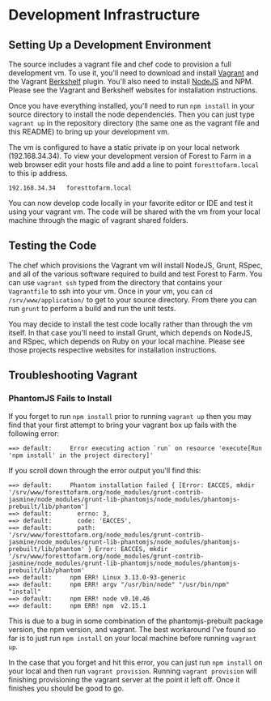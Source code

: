 # Development Infrastructure

## Setting Up a Development Environment 

The source includes a vagrant file and chef code to provision a full
development vm.  To use it, you'll need to download and install
[Vagrant](https://www.vagrantup.com/) and the Vagrant
[Berkshelf](http://berkshelf.com/) plugin.  You'll also need to install
[NodeJS](https://nodejs.org/en/) and NPM.  Please see the Vagrant and Berkshelf
websites for installation instructions. 

Once you have everything installed, you'll need to run ``npm install`` in your
source directory to install the node dependencies.  Then you can just 
type ``vagrant up`` in the repository directory (the same one as the vagrant file
and this README) to bring up your development vm.  

The vm is configured to have a static private ip on your local network
(192.168.34.34).  To view your development version of Forest to Farm in a web
browser edit your hosts file and add a line to point ``foresttofarm.local`` to 
this ip address.

```
192.168.34.34   foresttofarm.local
```

You can now develop code locally in your favorite editor or IDE and test it
using your vagrant vm.  The code will be shared with the vm from your local
machine through the magic of vagrant shared folders.

## Testing the Code

The chef which provisions the Vagrant vm will install NodeJS, Grunt, RSpec,
and all of the various software required to build and test Forest to Farm.  You
can use ``vagrant ssh`` typed from the directory that contains 
your ``Vagrantfile`` to ssh into your vm.  Once in your vm, you can ``cd
/srv/www/application/`` to get to your source directory.  From there you
can run ``grunt`` to perform a build and run the unit tests.

You may decide to install the test code locally rather than through the vm
itself.  In that case you'll need to install Grunt, which depends on NodeJS,
and RSpec, which depends on Ruby on your local machine.  Please see those
projects respective websites for installation instructions.

## Troubleshooting Vagrant

### PhantomJS Fails to Install

If you forget to run ``npm install`` prior to running ``vagrant up`` then you
may find that your first attempt to bring your vagrant box up fails with the
following error:

``` 
==> default:     Error executing action `run` on resource 'execute[Run 'npm install' in the project directory]'
```

If you scroll down through the error output you'll find this:

```
==> default:     Phantom installation failed { [Error: EACCES, mkdir '/srv/www/foresttofarm.org/node_modules/grunt-contrib-jasmine/node_modules/grunt-lib-phantomjs/node_modules/phantomjs-prebuilt/lib/phantom']
==> default:       errno: 3,
==> default:       code: 'EACCES',
==> default:       path: '/srv/www/foresttofarm.org/node_modules/grunt-contrib-jasmine/node_modules/grunt-lib-phantomjs/node_modules/phantomjs-prebuilt/lib/phantom' } Error: EACCES, mkdir '/srv/www/foresttofarm.org/node_modules/grunt-contrib-jasmine/node_modules/grunt-lib-phantomjs/node_modules/phantomjs-prebuilt/lib/phantom'
==> default:     npm ERR! Linux 3.13.0-93-generic
==> default:     npm ERR! argv "/usr/bin/node" "/usr/bin/npm" "install"
==> default:     npm ERR! node v0.10.46
==> default:     npm ERR! npm  v2.15.1
```

This is due to a bug in some combination of the phantomjs-prebuilt package
version, the npm version, and vagrant.  The best workaround I've found so far
is to just run ``npm install`` on your local machine before running ``vagrant
up``.  

In the case that you forget and hit this error, you can just run ``npm
install`` on your local and then run ``vagrant provision``. Running ``vagrant
provision`` will finishing provisioning the vagrant server at the point it left
off.  Once it finishes you should be good to go.

